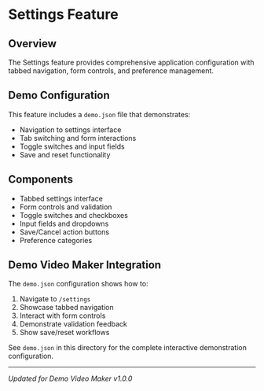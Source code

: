 # Settings Feature

## Overview

The Settings feature provides comprehensive application configuration with tabbed navigation, form controls, and preference management.

## Demo Configuration

This feature includes a `demo.json` file that demonstrates:
- Navigation to settings interface
- Tab switching and form interactions
- Toggle switches and input fields
- Save and reset functionality

## Components

- Tabbed settings interface
- Form controls and validation
- Toggle switches and checkboxes
- Input fields and dropdowns
- Save/Cancel action buttons
- Preference categories

## Demo Video Maker Integration

The `demo.json` configuration shows how to:
1. Navigate to `/settings`
2. Showcase tabbed navigation
3. Interact with form controls
4. Demonstrate validation feedback
5. Show save/reset workflows

See `demo.json` in this directory for the complete interactive demonstration configuration.

---
*Updated for Demo Video Maker v1.0.0*